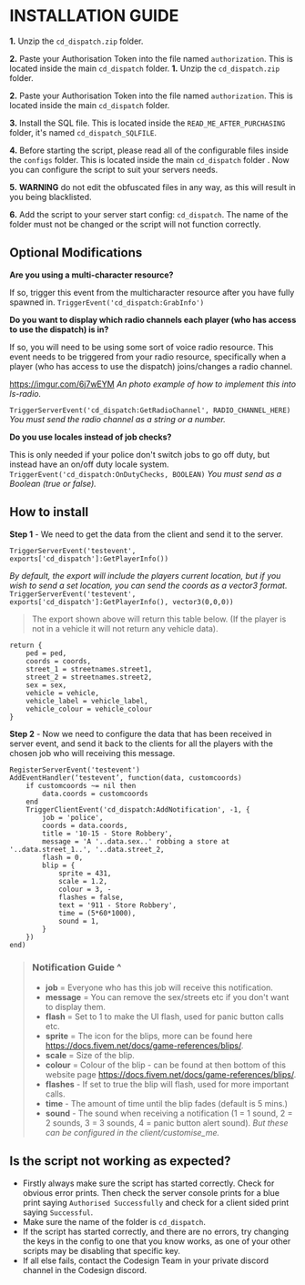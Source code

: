 
# INSTALLATION GUIDE
**1.** Unzip the `cd_dispatch.zip` folder.

**2.** Paste your Authorisation Token into the file named `authorization`. This is located inside the main `cd_dispatch` folder.
**1.** Unzip the `cd_dispatch.zip` folder.

**2.** Paste your Authorisation Token into the file named `authorization`. This is located inside the main `cd_dispatch` folder.

**3.** Install the SQL file. This is located inside the `READ_ME_AFTER_PURCHASING` folder, it's named `cd_dispatch_SQLFILE`.

 **4.** Before starting the script, please read all of the configurable files inside the `configs` folder. This is located inside the main `cd_dispatch` folder . Now you can configure the script to suit your servers needs.
 
 **5.** **WARNING** do not edit the obfuscated files in any way, as this will result in you being blacklisted.
 
 **6.** Add the script to your server start config: `cd_dispatch`. The name of the folder must not be changed or the script will not function correctly.

## Optional Modifications

**Are you using a multi-character resource?**

If so, trigger this event from the multicharacter resource after you have fully spawned in. `TriggerEvent('cd_dispatch:GrabInfo')`

**Do you want to display which radio channels each player (who has access to use the dispatch) is in?**

If so, you will need to be using some sort of voice radio resource. This event needs to be triggered from your radio resource, specifically when a player (who has access to use the dispatch) joins/changes a radio channel.

https://imgur.com/6j7wEYM *An photo example of how to implement this into ls-radio.*

`TriggerServerEvent('cd_dispatch:GetRadioChannel', RADIO_CHANNEL_HERE)` *You must send the radio channel as a string or a number.*

**Do you use locales instead of job checks?**

This is only needed if your police don't switch jobs to go off duty, but instead have an on/off duty locale system.
`TriggerEvent('cd_dispatch:OnDutyChecks, BOOLEAN)` *You must send as a Boolean (true or false).*

## How to install

**Step 1** - We need to get the data from the client and send it to the server.

    TriggerServerEvent('testevent', exports['cd_dispatch']:GetPlayerInfo())

*By default, the export will include the players current location, but if you wish to send a set location, you can send the coords as a vector3 format.*
`TriggerServerEvent('testevent', exports['cd_dispatch']:GetPlayerInfo(), vector3(0,0,0))`


> The export shown above will return this table below. (If the player is not
> in a vehicle it will not return any vehicle data).

    return {
	    ped = ped,
	    coords = coords,
	    street_1 = streetnames.street1,
	    street_2 = streetnames.street2,
	    sex = sex,
	    vehicle = vehicle,
	    vehicle_label = vehicle_label,
	    vehicle_colour = vehicle_colour
    }

**Step 2** - Now we need to configure the data that has been received in server event, and send it back to the clients for all the players with the chosen job who will receiving this message.


	RegisterServerEvent('testevent')
	AddEventHandler(‘testevent’, function(data, customcoords)
		if customcoords ~= nil then
			data.coords = customcoords
		end
		TriggerClientEvent('cd_dispatch:AddNotification', -1, {
			job = 'police', 
			coords = data.coords,
			title = '10-15 - Store Robbery',
			message = 'A '..data.sex..' robbing a store at '..data.street_1..', '..data.street_2, 
			flash = 0, 
			blip = {
				sprite = 431, 
				scale = 1.2, 
				colour = 3, -
				flashes = false, 
				text = '911 - Store Robbery',
				time = (5*60*1000),
				sound = 1,
			}
		})
	end)

> ### Notification Guide ^
> - **job** = Everyone who has this job will receive this notification.
> - **message** = You can remove the sex/streets etc if you don't want to display them.
> - **flash** = Set to 1 to make the UI flash, used for panic button calls etc.
> - **sprite** = The icon for the blips,  more can be found here https://docs.fivem.net/docs/game-references/blips/.
> - **scale** = Size of the blip.
> - **colour** = Colour of the blip - can be found at then bottom of this website page https://docs.fivem.net/docs/game-references/blips/.
> - **flashes** - If set to true the blip will flash, used for more important calls.
> - **time** - The amount of time until the blip fades (default is 5 mins.)
> - **sound** - The sound when receiving a notification (1 = 1 sound, 2 = 2 sounds, 3 = 3 sounds, 4 = panic button alert sound). *But these can be configured in the client/customise_me.*




## Is the script not working as expected?
- Firstly always make sure the script has started correctly. Check for obvious error prints. Then check the server console prints for a blue print saying `Authorised Successfully` and check for a client sided print saying `Successful`.
- Make sure the name of the folder is `cd_dispatch`.
- If the script has started correctly, and there are no errors, try changing the keys in the config to one that you know works, as one of your other scripts may be disabling that specific key.
- If all else fails, contact the Codesign Team in your private discord channel in the Codesign discord.
